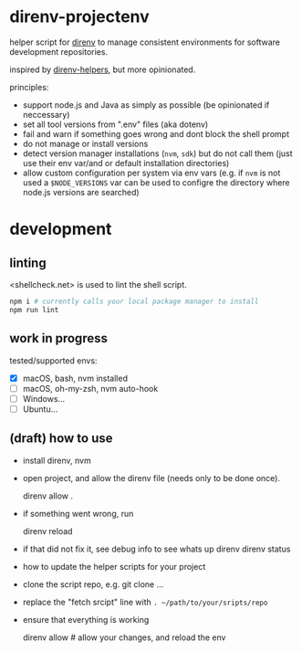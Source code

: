 # direnv-projectenv

helper script for [direnv](https://direnv.net) to manage
consistent environments for software development repositories.

inspired by [direnv-helpers](https://github.com/steve-ross/direnv-helpers/), but more opinionated.

principles:

* support node.js and Java as simply as possible (be opinionated if neccessary)
* set all tool versions from ".env" files (aka dotenv)
* fail and warn if something goes wrong and dont block the shell prompt
* do not manage or install versions
* detect version manager installations (`nvm`, `sdk`) but do not call them (just use their env var/and or default installation directories)
* allow custom configuration per system via env vars (e.g. if `nvm` is not used a `$NODE_VERSIONS` var can be used to configre the directory where node.js versions are searched)

# development

## linting

<shellcheck.net> is used to lint the shell script.

```sh
npm i # currently calls your local package manager to install
npm run lint
```

## work in progress

tested/supported envs:

* [x] macOS, bash, nvm installed
* [ ] macOS, oh-my-zsh, nvm auto-hook
* [ ] Windows…
* [ ] Ubuntu…

## (draft) how to use

* install direnv, nvm
* open project, and allow the direnv file (needs only to be done once).

    direnv allow .

* if something went wrong, run

    direnv reload

* if that did not fix it, see debug info to see whats up
    direnv direnv status

* how to update the helper scripts for your project

* clone the script repo, e.g. git clone …
* replace the "fetch srcipt" line with `. ~/path/to/your/sripts/repo`
* ensure that everything is working

    direnv allow # allow your changes, and reload the env
